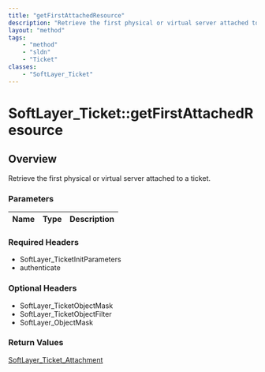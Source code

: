 ```yaml
---
title: "getFirstAttachedResource"
description: "Retrieve the first physical or virtual server attached to a ticket."
layout: "method"
tags:
    - "method"
    - "sldn"
    - "Ticket"
classes:
    - "SoftLayer_Ticket"
---
```

# SoftLayer_Ticket::getFirstAttachedResource
## Overview 
Retrieve the first physical or virtual server attached to a ticket.

### Parameters 
|Name | Type | Description |
| --- | --- | --- |


### Required Headers
* SoftLayer_TicketInitParameters
* authenticate

### Optional Headers
* SoftLayer_TicketObjectMask
* SoftLayer_TicketObjectFilter
* SoftLayer_ObjectMask

### Return Values
<a href='/reference/datatypes/SoftLayer_Ticket_Attachment'>SoftLayer_Ticket_Attachment </a>

